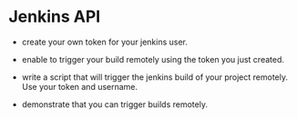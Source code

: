 # Jenkins API

* create your own token for your jenkins user.

* enable to trigger your build remotely using the token you just created.

* write a script that will trigger the jenkins build of your project remotely. Use your token and username.

* demonstrate that you can trigger builds remotely.

